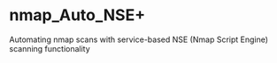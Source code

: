 # nmap_Auto_NSE+
Automating nmap scans with service-based NSE (Nmap Script Engine) scanning functionality
